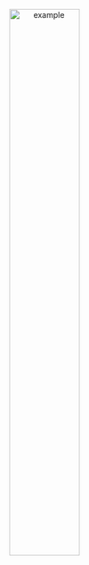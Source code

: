 <p align="center">
  <img src = "https://user-images.githubusercontent.com/94063261/188268941-62b19338-a4eb-4413-b548-c3c8bca59345.gif" alt = "example" width="50%" height="50%">
</p>
